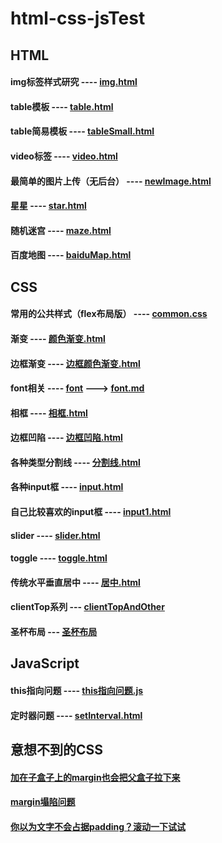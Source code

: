 # html-css-jsTest

## HTML
 #### img标签样式研究 ---- [img.html](./html/img.html)
 #### table模板 ---- [table.html](./html/table.html)
 #### table简易模板 ---- [tableSmall.html](./html/tableSmall.html)
 #### video标签 ---- [video.html](./html/video.html)
 #### 最简单的图片上传（无后台） ---- [newImage.html](./html/newImage.html)
 #### 星星 ---- [star.html](./html/star.html)
 #### 随机迷宫 ---- [maze.html](./html/maze.html)
 #### 百度地图 ---- [baiduMap.html](./html/baiduMap.html)
 
 
 
 ##  CSS
  #### 常用的公共样式（flex布局版） ---- [common.css](./css/common.css)
  #### 渐变 ---- [颜色渐变.html](./css/颜色渐变.html)
  #### 边框渐变 ---- [边框颜色渐变.html](./css/边框颜色渐变.html)
  #### font相关 ---- [font](./css/font) ---> [font.md](./css/font/font.md)
  #### 相框 ---- [相框.html](./css/相框.html)
  #### 边框凹陷 ---- [边框凹陷.html](./css/边框凹陷.html)
  #### 各种类型分割线 ---- [分割线.html](./css/分割线.html)
  #### 各种input框 ---- [input.html](./css/input.html)
  #### 自己比较喜欢的input框 ---- [input1.html](./css/input1.html)
  #### slider ---- [slider.html](./css/slider.html)
  #### toggle ---- [toggle.html](./css/toggle.html)
  #### 传统水平垂直居中 ---- [居中.html](./css/居中.html)
  #### clientTop系列 --- [clientTopAndOther](./css/clientTopAndOther/clientTopAndOther.md)
  #### 圣杯布局 --- [圣杯布局](./css/圣杯布局)
 
 ## JavaScript
  #### this指向问题 ---- [this指向问题.js](./js/this指向问题.js)
  #### 定时器问题 ---- [setInterval.html](./js/setInterval.html)


 ## 意想不到的CSS
  #### [加在子盒子上的margin也会把父盒子拉下来](./意想不到的CSS/margin塌陷2.html)
  #### [margin塌陷问题](./意想不到的CSS/margin塌陷1.html)
  #### [你以为文字不会占据padding？滚动一下试试](./意想不到的CSS/scrollTop.html)









